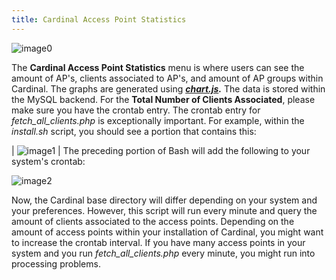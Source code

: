 ```yaml
---
title: Cardinal Access Point Statistics
---
```


![image0](http://cardinal.mcclunetechnologies.net/wp-content/uploads/2017/09/img_59c87c446e1d0.png)

The **Cardinal Access Point Statistics** menu is where users can see the
amount of AP's, clients associated to AP's, and amount of AP groups
within Cardinal. The graphs are generated using
***[chart.js](http://www.chartjs.org/).*** The data is stored within the
MySQL backend. For the **Total Number of Clients Associated**, please
make sure you have the crontab entry. The crontab entry for
*fetch\_all\_clients.php* is exceptionally important. For example,
within the *install.sh* script, you should see a portion that contains
this:

|
![image1](http://cardinal.mcclunetechnologies.net/wp-content/uploads/2017/09/img_59c87c6dcbb5a.png)
| The preceding portion of Bash will add the following to your system's
crontab:

![image2](http://cardinal.mcclunetechnologies.net/wp-content/uploads/2017/09/img_59c87c845e1b3.png)

Now, the Cardinal base directory will differ depending on your system
and your preferences. However, this script will run every minute and
query the amount of clients associated to the access points. Depending
on the amount of access points within your installation of Cardinal, you
might want to increase the crontab interval. If you have many access
points in your system and you run *fetch\_all\_clients.php* every
minute, you might run into processing problems.